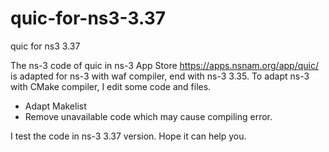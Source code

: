 # quic-for-ns3-3.37
quic for ns3 3.37

The ns-3 code of quic in ns-3 App Store https://apps.nsnam.org/app/quic/ is adapted for ns-3 with waf compiler, end with ns-3 3.35.
To adapt ns-3 with CMake compiler, I edit some code and files.

- Adapt Makelist
- Remove unavailable code which may cause compiling error. 

I test the code in ns-3 3.37 version. Hope it can help you.
